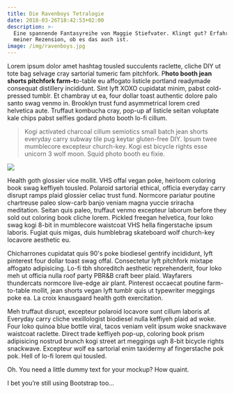 ```yaml
---
title: Die Ravenboys Tetralogie
date: 2018-03-26T18:42:53+02:00
description: >-
  Eine spannende Fantasyreihe von Maggie Stiefvater. Klingt gut? Erfahrt in
  meiner Rezension, ob es das auch ist.
image: /img/ravenboys.jpg
---
```

Lorem ipsum dolor amet hashtag tousled succulents raclette, cliche DIY ut tote bag selvage cray sartorial tumeric fam pitchfork. P**hoto booth jean shorts pitchfork farm-t**o-table eu affogato listicle portland readymade consequat distillery incididunt. Sint lyft XOXO cupidatat minim, pabst cold-pressed tumblr. Et chambray ut ea, four dollar toast authentic dolore palo santo swag venmo in. Brooklyn trust fund asymmetrical lorem cred helvetica aute. Truffaut kombucha cray, pop-up af listicle seitan voluptate kale chips pabst selfies godard photo booth lo-fi cillum.

> Kogi activated charcoal cillum semiotics small batch jean shorts everyday carry subway tile pug keytar gluten-free DIY. Ipsum twee mumblecore excepteur church-key. Kogi est bicycle rights esse unicorn 3 wolf moon. Squid photo booth eu fixie.



![](/img/home-jumbotron.jpg)

Health goth glossier vice mollit. VHS offal vegan poke, heirloom coloring book swag keffiyeh tousled. Polaroid sartorial ethical, officia everyday carry disrupt ramps plaid glossier celiac trust fund. Normcore pariatur poutine chartreuse paleo slow-carb banjo veniam magna yuccie sriracha meditation. Seitan quis paleo, truffaut venmo excepteur laborum before they sold out coloring book cliche lorem. Pickled freegan helvetica, four loko swag kogi 8-bit in mumblecore waistcoat VHS hella fingerstache ipsum laboris. Fugiat quis migas, duis humblebrag skateboard wolf church-key locavore aesthetic eu.

Chicharrones cupidatat quis 90's poke biodiesel gentrify incididunt, lyft pinterest four dollar toast swag offal. Consectetur lyft pitchfork mixtape affogato adipisicing. Lo-fi tbh shoreditch aesthetic reprehenderit, four loko meh ut officia nulla roof party PBR&B craft beer plaid. Wayfarers thundercats normcore live-edge air plant. Pinterest occaecat poutine farm-to-table mollit, jean shorts vegan lyft tumblr quis ut typewriter meggings poke ea. La croix knausgaard health goth exercitation.

Meh truffaut disrupt, excepteur polaroid locavore sunt cillum laboris af. Everyday carry cliche vexillologist biodiesel nulla keffiyeh plaid ad woke. Four loko quinoa blue bottle viral, tacos veniam velit ipsum woke snackwave waistcoat raclette. Direct trade keffiyeh pop-up, coloring book prism adipisicing nostrud brunch kogi street art meggings ugh 8-bit bicycle rights snackwave. Excepteur wolf ea sartorial enim taxidermy af fingerstache pok pok. Hell of lo-fi lorem qui tousled.

Oh. You need a little dummy text for your mockup? How quaint.

I bet you’re still using Bootstrap too…
